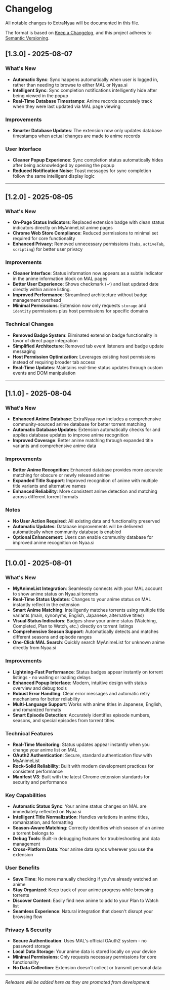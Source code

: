 # Changelog

All notable changes to ExtraNyaa will be documented in this file.

The format is based on [Keep a Changelog](https://keepachangelog.com/en/1.0.0/),
and this project adheres to [Semantic Versioning](https://semver.org/spec/v2.0.0.html).

## [1.3.0] - 2025-08-07

### What's New
- **Automatic Sync**: Sync happens automatically when user is logged in, rather than needing to browse to either MAL or Nyaa.si
- **Intelligent Sync**: Sync completion notifications intelligently hide after being viewed in the popup
- **Real-Time Database Timestamps**: Anime records accurately track when they were last updated via MAL page viewing

### Improvements
- **Smarter Database Updates**: The extension now only updates database timestamps when actual changes are made to anime records

### User Interface
- **Cleaner Popup Experience**: Sync completion status automatically hides after being acknowledged by opening the popup
- **Reduced Notification Noise**: Toast messages for sync completion follow the same intelligent display logic

---

## [1.2.0] - 2025-08-05

### What's New
- **On-Page Status Indicators**: Replaced extension badge with clean status indicators directly on MyAnimeList anime pages
- **Chrome Web Store Compliance**: Reduced permissions to minimal set required for core functionality
- **Enhanced Privacy**: Removed unnecessary permissions (`tabs`, `activeTab`, `scripting`) for better user privacy

### Improvements
- **Cleaner Interface**: Status information now appears as a subtle indicator in the anime information block on MAL pages
- **Better User Experience**: Shows checkmark (✓) and last updated date directly within anime listing.
- **Improved Performance**: Streamlined architecture without badge management overhead
- **Minimal Permissions**: Extension now only requests `storage` and `identity` permissions plus host permissions for specific domains

### Technical Changes
- **Removed Badge System**: Eliminated extension badge functionality in favor of direct page integration
- **Simplified Architecture**: Removed tab event listeners and badge update messaging
- **Host Permission Optimization**: Leverages existing host permissions instead of requiring broader tab access
- **Real-Time Updates**: Maintains real-time status updates through custom events and DOM manipulation

---

## [1.1.0] - 2025-08-04

### What's New
- **Enhanced Anime Database**: ExtraNyaa now includes a comprehensive community-sourced anime database for better torrent matching
- **Automatic Database Updates**: Extension automatically checks for and applies database updates to improve anime recognition
- **Improved Coverage**: Better anime matching through expanded title variants and comprehensive anime data

### Improvements
- **Better Anime Recognition**: Enhanced database provides more accurate matching for obscure or newly released anime
- **Expanded Title Support**: Improved recognition of anime with multiple title variants and alternative names
- **Enhanced Reliability**: More consistent anime detection and matching across different torrent formats

### Notes
- **No User Action Required**: All existing data and functionality preserved
- **Automatic Updates**: Database improvements will be delivered automatically when community database is enabled
- **Optional Enhancement**: Users can enable community database for improved anime recognition on Nyaa.si

---

## [1.0.0] - 2025-08-01

### What's New
- **MyAnimeList Integration**: Seamlessly connects with your MAL account to show anime status on Nyaa.si torrents
- **Real-Time Status Updates**: Changes to your anime status on MAL instantly reflect in the extension
- **Smart Anime Matching**: Intelligently matches torrents using multiple title variants (main, synonyms, English, Japanese, alternative titles)
- **Visual Status Indicators**: Badges show your anime status (Watching, Completed, Plan to Watch, etc.) directly on torrent listings
- **Comprehensive Season Support**: Automatically detects and matches different seasons and episode ranges
- **One-Click MAL Search**: Quickly search MyAnimeList for unknown anime directly from Nyaa.si

### Improvements
- **Lightning-Fast Performance**: Status badges appear instantly on torrent listings - no waiting or loading delays
- **Enhanced Popup Interface**: Modern, intuitive design with status overview and debug tools
- **Robust Error Handling**: Clear error messages and automatic retry mechanisms for better reliability
- **Multi-Language Support**: Works with anime titles in Japanese, English, and romanized formats
- **Smart Episode Detection**: Accurately identifies episode numbers, seasons, and special episodes from torrent titles

### Technical Features
- **Real-Time Monitoring**: Status updates appear instantly when you change your anime list on MAL
- **OAuth2 Authentication**: Secure, standard authentication flow with MyAnimeList
- **Rock-Solid Reliability**: Built with modern development practices for consistent performance
- **Manifest V3**: Built with the latest Chrome extension standards for security and performance

### Key Capabilities
- **Automatic Status Sync**: Your anime status changes on MAL are immediately reflected on Nyaa.si
- **Intelligent Title Normalization**: Handles variations in anime titles, romanization, and formatting
- **Season-Aware Matching**: Correctly identifies which season of an anime a torrent belongs to
- **Debug Tools**: Built-in debugging features for troubleshooting and data management
- **Cross-Platform Data**: Your anime data syncs wherever you use the extension

### User Benefits
- **Save Time**: No more manually checking if you've already watched an anime
- **Stay Organized**: Keep track of your anime progress while browsing torrents
- **Discover Content**: Easily find new anime to add to your Plan to Watch list
- **Seamless Experience**: Natural integration that doesn't disrupt your browsing flow

### Privacy & Security
- **Secure Authentication**: Uses MAL's official OAuth2 system - no password storage
- **Local Data Storage**: Your anime data is stored locally on your device
- **Minimal Permissions**: Only requests necessary permissions for core functionality
- **No Data Collection**: Extension doesn't collect or transmit personal data

---

*Releases will be added here as they are promoted from development.*
```

